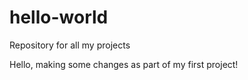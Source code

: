 # hello-world
Repository for all my projects

Hello, making some changes as part of my first project!
